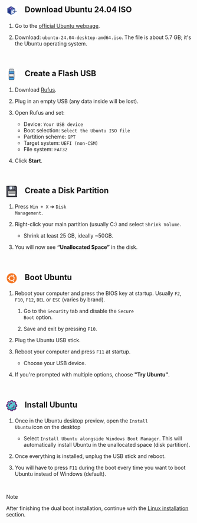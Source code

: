 <h2>
    <img src="https://raw.githubusercontent.com/Dinones/Repository-Images/master/SVG/Virtual%20Box.svg" width="30px" align="top"/>
    ⠀Download Ubuntu 24.04 ISO
</h2>

1. Go to the <a href="https://old-releases.ubuntu.com/releases/noble/" target="_blank">official Ubuntu webpage</a>.

2. Download: <code>ubuntu-24.04-desktop-amd64.iso</code>. The file is about 5.7 GB; it's the Ubuntu operating system.

<br>

<h2>
    <img src="https://raw.githubusercontent.com/Dinones/Repository-Images/master/VBox%20Instructions/SVG/USB.svg" width="30px" align="top"/>
    ⠀Create a Flash USB
</h2>

1. Download <a href="https://rufus.ie/en/" target="_blank">Rufus</a>.

2. Plug in an empty USB (any data inside will be lost).
3. Open Rufus and set:
    - Device: <code>Your USB device</code>
    - Boot selection: <code>Select the Ubuntu ISO file</code>
    - Partition scheme: <code>GPT</code>
    - Target system: <code>UEFI (non-CSM)</code>
    - File system: <code>FAT32</code>
4. Click <b>Start</b>.

<br>

<h2>
    <img src="https://raw.githubusercontent.com/Dinones/Repository-Images/master/VBox%20Instructions/SVG/Disk.svg" width="30px" align="top"/>
    ⠀Create a Disk Partition
</h2>

1. Press <code>Win + X</code> ➔ <code>Disk Management</code>.

2. Right-click your main partition (usually C:) and select <code>Shrink Volume</code>.
    - Shrink at least 25 GB, ideally ~50GB.
3. You will now see <b>“Unallocated Space”</b> in the disk.

<br>

<h2>
    <img src="https://raw.githubusercontent.com/Dinones/Repository-Images/master/SVG/Ubuntu.svg" width="30px" align="top"/>
    ⠀Boot Ubuntu
</h2>

1. Reboot your computer and press the BIOS key at startup. Usually <code>F2</code>, <code>F10</code>, <code>F12</code>, <code>DEL</code> or <code>ESC</code> (varies by brand).

    1. Go to the <code>Security</code> tab and disable the <code>Secure Boot</code> option.

    2. Save and exit by pressing <code>F10</code>.
2. Plug the Ubuntu USB stick.
3. Reboot your computer and press <code>F11</code> at startup.
    - Choose your USB device.
4. If you're prompted with multiple options, choose <b>"Try Ubuntu"</b>.

<br>

<h2>
    <img src="https://raw.githubusercontent.com/Dinones/Repository-Images/master/SVG/Gear 2.svg" width="30px" align="top"/>
    ⠀Install Ubuntu
</h2>

1. Once in the Ubuntu desktop preview, open the <code>Install Ubuntu</code> icon on the desktop

    - Select <code>Install Ubuntu alongside Windows Boot Manager</code>. This will automatically install Ubuntu in the unallocated space (disk partition).
2. Once everything is installed, unplug the USB stick and reboot.
3. You will have to press <code>F11</code> during the boot every time you want to boot Ubuntu instead of Windows (default).

<br>

> [!NOTE]
> After finishing the dual boot installation, continue with the <a href="./Installation.md#linux-installation">Linux installation</a> section.